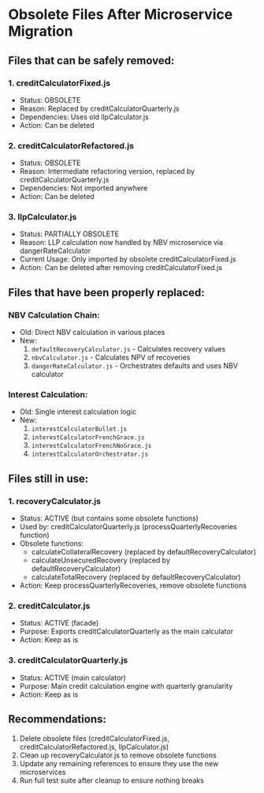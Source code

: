 # Obsolete Files After Microservice Migration

## Files that can be safely removed:

### 1. **creditCalculatorFixed.js**
- Status: OBSOLETE
- Reason: Replaced by creditCalculatorQuarterly.js
- Dependencies: Uses old llpCalculator.js
- Action: Can be deleted

### 2. **creditCalculatorRefactored.js** 
- Status: OBSOLETE
- Reason: Intermediate refactoring version, replaced by creditCalculatorQuarterly.js
- Dependencies: Not imported anywhere
- Action: Can be deleted

### 3. **llpCalculator.js**
- Status: PARTIALLY OBSOLETE
- Reason: LLP calculation now handled by NBV microservice via dangerRateCalculator
- Current Usage: Only imported by obsolete creditCalculatorFixed.js
- Action: Can be deleted after removing creditCalculatorFixed.js

## Files that have been properly replaced:

### NBV Calculation Chain:
- Old: Direct NBV calculation in various places
- New: 
  1. `defaultRecoveryCalculator.js` - Calculates recovery values
  2. `nbvCalculator.js` - Calculates NPV of recoveries
  3. `dangerRateCalculator.js` - Orchestrates defaults and uses NBV calculator

### Interest Calculation:
- Old: Single interest calculation logic
- New: 
  1. `interestCalculatorBullet.js`
  2. `interestCalculatorFrenchGrace.js`
  3. `interestCalculatorFrenchNoGrace.js`
  4. `interestCalculatorOrchestrator.js`

## Files still in use:

### 1. **recoveryCalculator.js**
- Status: ACTIVE (but contains some obsolete functions)
- Used by: creditCalculatorQuarterly.js (processQuarterlyRecoveries function)
- Obsolete functions: 
  - calculateCollateralRecovery (replaced by defaultRecoveryCalculator)
  - calculateUnsecuredRecovery (replaced by defaultRecoveryCalculator)
  - calculateTotalRecovery (replaced by defaultRecoveryCalculator)
- Action: Keep processQuarterlyRecoveries, remove obsolete functions

### 2. **creditCalculator.js**
- Status: ACTIVE (facade)
- Purpose: Exports creditCalculatorQuarterly as the main calculator
- Action: Keep as is

### 3. **creditCalculatorQuarterly.js**
- Status: ACTIVE (main calculator)
- Purpose: Main credit calculation engine with quarterly granularity
- Action: Keep as is

## Recommendations:

1. Delete obsolete files (creditCalculatorFixed.js, creditCalculatorRefactored.js, llpCalculator.js)
2. Clean up recoveryCalculator.js to remove obsolete functions
3. Update any remaining references to ensure they use the new microservices
4. Run full test suite after cleanup to ensure nothing breaks